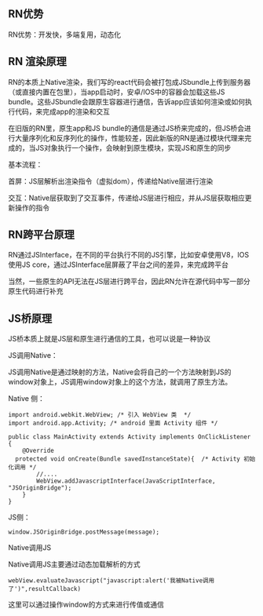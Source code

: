 ## RN优势
RN优势：开发快，多端复用，动态化

## RN 渲染原理

RN的本质上Native渲染，我们写的react代码会被打包成JSbundle上传到服务器（或直接内置在包里），当app启动时，安卓/IOS中的容器会加载这些JS bundle。这些JSbundle会跟原生容器进行通信，告诉app应该如何渲染或如何执行代码，来完成app的渲染和交互

在旧版的RN里，原生app和JS bundle的通信是通过JS桥来完成的，但JS桥会进行大量序列化和反序列化的操作，性能较差，因此新版的RN是通过模块代理来完成的，当JS对象执行一个操作，会映射到原生模块，实现JS和原生的同步

基本流程：

首屏：JS层解析出渲染指令（虚拟dom），传递给Native层进行渲染

交互：Native层获取到了交互事件，传递给JS层进行相应，并从JS层获取相应更新操作的指令

## RN跨平台原理

RN通过JSInterface，在不同的平台执行不同的JS引擎，比如安卓使用V8，IOS使用JS core，通过JSInterface层屏蔽了平台之间的差异，来完成跨平台

当然，一些原生的API无法在JS层进行跨平台，因此RN允许在源代码中写一部分原生代码进行补充

## JS桥原理

JS桥本质上就是JS层和原生进行通信的工具，也可以说是一种协议

JS调用Native：

JS调用Native是通过映射的方法，Native会将自己的一个方法映射到JS的window对象上，JS调用window对象上的这个方法，就调用了原生方法。

Native 侧：
```
import android.webkit.WebView; /* 引入 WebView 类  */
import android.app.Activity; /* android 里面 Activity 组件 */
​
public class MainActivity extends Activity implements OnClickListener {
    @Override
  protected void onCreate(Bundle savedInstanceState){  /* Activity 初始化调用 */
        //....
        WebView.addJavascriptInterface(JavaScriptInterface, "JSOriginBridge");
    }
}
```

JS侧：

```
window.JSOriginBridge.postMessage(message);
```

Native调用JS

Native调用JS主要通过动态加载解析的方式

```
webView.evaluateJavascript("javascript:alert('我被Native调用了')",resultCallback)
```

这里可以通过操作window的方式来进行传值或通信